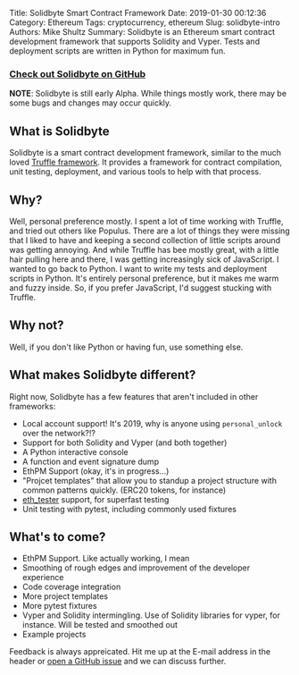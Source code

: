 Title: Solidbyte Smart Contract Framework
Date: 2019-01-30 00:12:36
Category: Ethereum
Tags: cryptocurrency, ethereum
Slug: solidbyte-intro
Authors: Mike Shultz
Summary: Solidbyte is an Ethereum smart contract development framework that supports Solidity and Vyper.  Tests and deployment scripts are written in Python for maximum fun.

### [Check out Solidbyte on GitHub](https://github.com/mikeshultz/solidbyte)

**NOTE**: Solidbyte is still early Alpha.  While things mostly work, there may be some bugs and changes may occur quickly.

## What is Solidbyte

Solidbyte is a smart contract development framework, similar to the much loved <a href="/home/mike/.nvm/versions/node/v8.11.1/bin/lessc">Truffle framework</a>.  It provides a framework for contract compilation, unit testing, deployment, and various tools to help with that process.

## Why?

Well, personal preference mostly.  I spent a lot of time working with Truffle, and tried out others like Populus.  There are a lot of things they were missing that I liked to have and keeping a second collection of little scripts around was getting annoying.  And while Truffle has bee mostly great, with a little hair pulling here and there, I was getting increasingly sick of JavaScript.  I wanted to go back to Python.  I want to write my tests and deployment scripts in Python.  It's entirely personal preference, but it makes me warm and fuzzy inside.  So, if you prefer JavaScript, I'd suggest stucking with Truffle.

## Why not?

Well, if you don't like Python or having fun, use something else.

## What makes Solidbyte different?

Right now, Solidbyte has a few features that aren't included in other frameworks:

- Local account support! It's 2019, why is anyone using `personal_unlock` over the network?!?
- Support for both Solidity and Vyper (and both together)
- A Python interactive console
- A function and event signature dump
- EthPM Support (okay, it's in progress...)
- "Projcet templates" that allow you to standup a project structure with common patterns quickly. (ERC20 tokens, for instance)
- [eth_tester](https://github.com/ethereum/eth-tester/) support, for superfast testing
- Unit testing with pytest, including commonly used fixtures

## What's to come?

- EthPM Support.  Like actually working, I mean
- Smoothing of rough edges and improvement of the developer experience
- Code coverage integration
- More project templates
- More pytest fixtures
- Vyper and Solidity intermingling. Use of Solidity libraries for vyper, for instance.  Will be tested and smoothed out
- Example projects

Feedback is always appreicated.  Hit me up at the E-mail address in the header or [open a GitHub issue](https://github.com/mikeshultz/solidbyte/issues/new) and we can discuss further.

